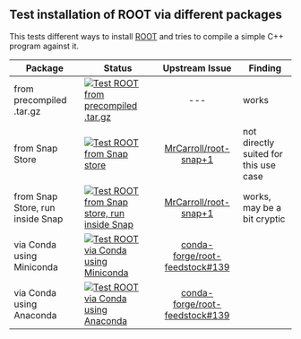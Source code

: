 ## Test installation of ROOT via different packages
This tests different ways to install [ROOT](https://root.cern.ch/) and tries to compile a simple C++ program against it.


| Package                          | Status        | Upstream Issue | Finding |
| -------------------------------- | ------------- |:--------------:| ------- |
| from precompiled .tar.gz         | [![Test ROOT from precompiled .tar.gz](https://github.com/olifre/root-install-test/actions/workflows/test-precompiled-tar.yml/badge.svg)](https://github.com/olifre/root-install-test/actions/workflows/test-precompiled-tar.yml) | --- | works |
| from Snap Store                  | [![Test ROOT from Snap store](https://github.com/olifre/root-install-test/actions/workflows/test-snap.yml/badge.svg)](https://github.com/olifre/root-install-test/actions/workflows/test-snap.yml) | [MrCarroll/root-snap+1](https://github.com/MrCarroll/root-snap/issues/1) | not directly suited for this use case |
| from Snap Store, run inside Snap | [![Test ROOT from Snap store, run inside Snap](https://github.com/olifre/root-install-test/actions/workflows/test-snap-embedded.yml/badge.svg)](https://github.com/olifre/root-install-test/actions/workflows/test-snap-embedded.yml) | [MrCarroll/root-snap+1](https://github.com/MrCarroll/root-snap/issues/1) | works, may be a bit cryptic |
| via Conda using Miniconda        | [![Test ROOT via Conda using Miniconda](https://github.com/olifre/root-install-test/actions/workflows/test-conda-miniconda.yml/badge.svg)](https://github.com/olifre/root-install-test/actions/workflows/test-conda-miniconda.yml) | [conda-forge/root-feedstock#139](https://github.com/conda-forge/root-feedstock/issues/139) | |
| via Conda using Anaconda         | [![Test ROOT via Conda using Anaconda](https://github.com/olifre/root-install-test/actions/workflows/test-conda-anaconda.yml/badge.svg)](https://github.com/olifre/root-install-test/actions/workflows/test-conda-anaconda.yml) | [conda-forge/root-feedstock#139](https://github.com/conda-forge/root-feedstock/issues/139) | |
